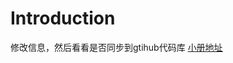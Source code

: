 # Introduction

修改信息，然后看看是否同步到gtihub代码库
[小册地址](https://han-xiao-fanglv.gitbook.io/ge-ren-qian-duan-xiao-ce/)
